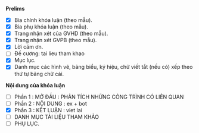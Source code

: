 **Prelims**

- [x] Bìa chính khóa luận (theo mẫu).
- [x] Bìa phụ khóa luận (theo mẫu).
- [x] Trang nhận xét của GVHD (theo mẫu).
- [x] Trang nhận xét GVPB (theo mẫu).
- [x] Lời cám ơn.
- [ ] Đề cương: tai lieu tham khao
- [x] Mục lục.
- [x] Danh mục các hình vẽ, bảng biểu, ký hiệu, chữ viết tắt (nếu có) xếp theo thứ tự bảng chữ cái.

**Nội dung của khóa luận**

- [ ] Phần 1 : MỞ ĐẦU : PHÂN TÍCH NHỮNG CÔNG TRÌNH CÓ LIÊN QUAN
- [ ] Phần 2 : NỘI DUNG : ex + bot
- [x] Phần 3 : KẾT LUẬN : viet lai
- [ ] DANH MỤC TÀI LIỆU THAM KHẢO
- [ ] PHỤ LỤC.
